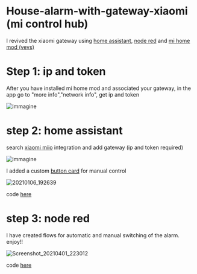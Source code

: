 # House-alarm-with-gateway-xiaomi (mi control hub)

I revived the xiaomi gateway using [home assistant](https://www.home-assistant.io/), [node red](https://nodered.org/) and [mi home mod (vevs)](https://pdalife.com/mi-home-android-a35796.html)

# Step 1:  ip and token

After you have installed mi home mod and associated your gateway, in the app go to "more info","network info",  get ip and token

![immagine](https://user-images.githubusercontent.com/68069659/103764747-57f65580-501c-11eb-9bde-b3d018505274.png)


# step 2: home assistant

search [xiaomi miio](https://www.home-assistant.io/integrations/xiaomi_miio) integration and add gateway (ip and token required)

![immagine](https://user-images.githubusercontent.com/68069659/103765717-f1723700-501d-11eb-9310-da08a19dd987.png)

I added a custom [button card](https://github.com/custom-cards/button-card) for manual control

![20210106_192639](https://user-images.githubusercontent.com/68069659/103807306-83963180-5056-11eb-84e3-81a0186a2bb7.gif)

code [here](https://github.com/william89731/House-alarm-with-gatexay-xiaomi/blob/main/button%20card%20alarm.txt)



# step 3: node red

I have created flows for automatic and manual switching of the alarm. enjoy!!

![Screenshot_20210401_223012](https://user-images.githubusercontent.com/68069659/113350684-1256d980-933a-11eb-8659-3cf54cc99296.png)

code [here](https://github.com/william89731/House-alarm-with-gatexay-xiaomi/blob/main/flows%20alarm.txt)















